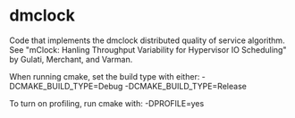 # dmclock
Code that implements the dmclock distributed quality of service
algorithm. See "mClock: Hanling Throughput Variability for Hypervisor
IO Scheduling" by Gulati, Merchant, and Varman.

When running cmake, set the build type with either:
    -DCMAKE_BUILD_TYPE=Debug
    -DCMAKE_BUILD_TYPE=Release

To turn on profiling, run cmake with:
    -DPROFILE=yes

